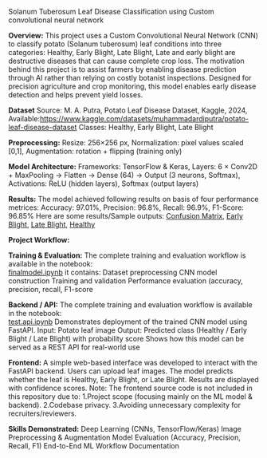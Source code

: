 Solanum Tuberosum Leaf Disease Classification using Custom convolutional neural network

**Overview:**
This project uses a Custom Convolutional Neural Network (CNN) to classify potato (Solanum tuberosum) leaf conditions into three categories:
Healthy,
Early Blight,
Late Blight,
Late and early blight are destructive diseases that can cause complete crop loss. The motivation behind this project is to assist farmers by enabling disease prediction through AI rather than relying on costly botanist inspections.
Designed for precision agriculture and crop monitoring, this model enables early disease detection and helps prevent yield losses.

**Dataset**
Source: M. A. Putra, Potato Leaf Disease Dataset, Kaggle, 2024, Available:https://www.kaggle.com/datasets/muhammadardiputra/potato-leaf-disease-dataset
Classes: Healthy, Early Blight, Late Blight

**Preprocessing:**
Resize: 256×256 px,
Normalization: pixel values scaled [0,1],
Augmentation: rotation + flipping (training only)

**Model Architecture:**
Frameworks: TensorFlow & Keras,
Layers: 6 × Conv2D + MaxPooling → Flatten → Dense (64) → Output (3 neurons, Softmax),
Activations: ReLU (hidden layers), Softmax (output layers)

**Results:**
The model achieved following results on basis of four performance metrices:
Accuracy: 97.01%,
Precision: 96.8%,
Recall: 96.9%,
F1-Score: 96.85%
Here are some results/Sample outputs:
[Confusion Matrix](Result_images/Confusion%20matrix.png),
[Early Blight](Result_images/Early%20blight.png),
[Late Blight](Result_images/Late%20blight.png),
[Healthy](Result_images/healthy.png)


**Project Workflow:**

**Training & Evaluation:**
The complete training and evaluation workflow is available in the notebook:  
[finalmodel.ipynb](finalmodel.ipynb)
it contains:
Dataset preprocessing
CNN model construction
Training and validation
Performance evaluation (accuracy, precision, recall, F1-score

**Backend / API:**
The complete training and evaluation workflow is available in the notebook:  
[test.api.ipynb](test.api.ipynb)
Demonstrates deployment of the trained CNN model using FastAPI.
Input: Potato leaf image
Output: Predicted class (Healthy / Early Blight / Late Blight) with probability score
Shows how this model can be served as a REST API for real-world use

**Frontend:**
A simple web-based interface was developed to interact with the FastAPI backend.
Users can upload leaf images.
The model predicts whether the leaf is Healthy, Early Blight, or Late Blight.
Results are displayed with confidence scores.
Note: The frontend source code is not included in this repository due to:
1.Project scope (focusing mainly on the ML model & backend).
2.Codebase privacy.
3.Avoiding unnecessary complexity for recruiters/reviewers.


**Skills Demonstrated:**
Deep Learning (CNNs, TensorFlow/Keras)
Image Preprocessing & Augmentation
Model Evaluation (Accuracy, Precision, Recall, F1)
End-to-End ML Workflow Documentation


